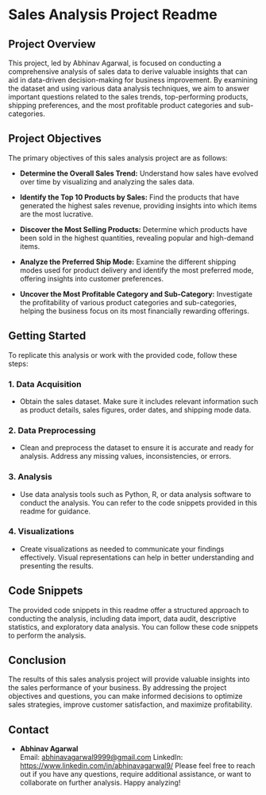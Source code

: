 # Sales Analysis Project Readme

## Project Overview

This project, led by Abhinav Agarwal, is focused on conducting a comprehensive analysis of sales data to derive valuable insights that can aid in data-driven decision-making for business improvement. By examining the dataset and using various data analysis techniques, we aim to answer important questions related to the sales trends, top-performing products, shipping preferences, and the most profitable product categories and sub-categories.

## Project Objectives

The primary objectives of this sales analysis project are as follows:

- **Determine the Overall Sales Trend:** Understand how sales have evolved over time by visualizing and analyzing the sales data.

- **Identify the Top 10 Products by Sales:** Find the products that have generated the highest sales revenue, providing insights into which items are the most lucrative.

- **Discover the Most Selling Products:** Determine which products have been sold in the highest quantities, revealing popular and high-demand items.

- **Analyze the Preferred Ship Mode:** Examine the different shipping modes used for product delivery and identify the most preferred mode, offering insights into customer preferences.

- **Uncover the Most Profitable Category and Sub-Category:** Investigate the profitability of various product categories and sub-categories, helping the business focus on its most financially rewarding offerings.

## Getting Started

To replicate this analysis or work with the provided code, follow these steps:

### 1. Data Acquisition

- Obtain the sales dataset. Make sure it includes relevant information such as product details, sales figures, order dates, and shipping mode data.

### 2. Data Preprocessing

- Clean and preprocess the dataset to ensure it is accurate and ready for analysis. Address any missing values, inconsistencies, or errors.

### 3. Analysis

- Use data analysis tools such as Python, R, or data analysis software to conduct the analysis. You can refer to the code snippets provided in this readme for guidance.

### 4. Visualizations

- Create visualizations as needed to communicate your findings effectively. Visual representations can help in better understanding and presenting the results.

## Code Snippets

The provided code snippets in this readme offer a structured approach to conducting the analysis, including data import, data audit, descriptive statistics, and exploratory data analysis. You can follow these code snippets to perform the analysis.

## Conclusion

The results of this sales analysis project will provide valuable insights into the sales performance of your business. By addressing the project objectives and questions, you can make informed decisions to optimize sales strategies, improve customer satisfaction, and maximize profitability.

## Contact

- **Abhinav Agarwal**  
 Email: abhinavagarwal9999@gmail.com
 LinkedIn: https://www.linkedin.com/in/abhinavagarwal9/
Please feel free to reach out if you have any questions, require additional assistance, or want to collaborate on further analysis. Happy analyzing!
